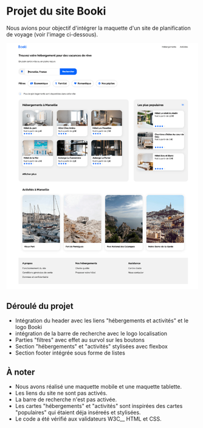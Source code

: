 # Projet du site Booki 

Nous avions pour objectif d'intégrer la maquette d'un site de planification de voyage (voir l'image ci-dessous). 

![image](https://github.com/jojokudo/Site-Booki/blob/main/Capture%20d%E2%80%99e%CC%81cran%202023-12-25%20a%CC%80%2023.53.35.png)

## Déroulé du projet 

- Intégration du header avec les liens "hébergements et activités" et le logo Booki
- intégration de la barre de recherche avec le logo localisation
- Parties "filtres" avec effet au survol sur les boutons
- Section "hébergements" et "activités" stylisées avec flexbox
- Section footer intégrée sous forme de listes 

## À noter 

- Nous avons réalisé une maquette mobile et une maquette tablette.
- Les liens du site ne sont pas activés.
- La barre de recherche n'est pas activée.
- Les cartes "hébergements" et "activités" sont inspirées des cartes "populaires" qui étaient déja inséreés et stylisées.
- Le code a été vérifié aux validateurs W3C__ HTML et CSS.


